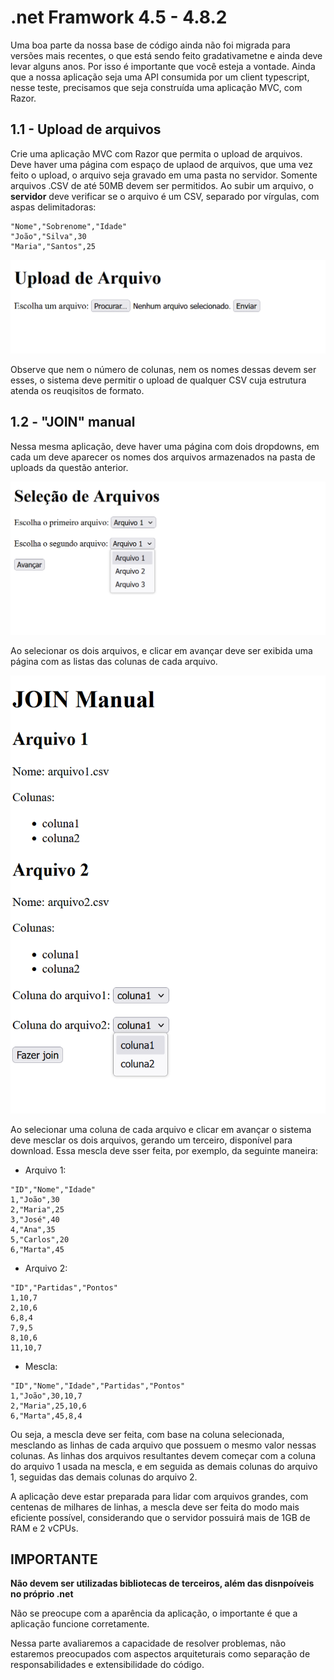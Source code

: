 # .net Framwork 4.5 - 4.8.2

Uma boa parte da nossa base de código ainda não foi migrada para versões mais recentes, o que está sendo feito gradativametne e ainda deve levar alguns anos. Por isso é importante que você esteja a vontade. Ainda que a nossa aplicação seja uma API consumida por um client typescript, nesse teste, precisamos que seja construída uma aplicação MVC, com Razor.

## 1.1 - Upload de arquivos

Crie uma aplicação MVC com Razor que permita o upload de arquivos. Deve haver uma página com espaço de uplaod de arquivos, que uma vez feito o upload, o arquivo seja gravado em uma pasta no servidor. Somente arquivos .CSV de até 50MB devem ser permitidos. Ao subir um arquivo, o **servidor** deve verificar se o arquivo é um CSV, separado por vírgulas, com aspas delimitadoras:
```csv
"Nome","Sobrenome","Idade"
"João","Silva",30
"Maria","Santos",25
```

![Página de upload](images/upload.png)

Observe que nem o número de colunas, nem os nomes dessas devem ser esses, o sistema deve permitir o upload de qualquer CSV cuja estrutura atenda os reuqisitos de formato.

## 1.2 - "JOIN" manual

Nessa mesma aplicação, deve haver uma página com dois dropdowns, em cada um deve aparecer os nomes dos arquivos armazenados na pasta de uploads da questão anterior. 

![Página de seleção de arquivos](images/selecao-arquivos.png)

Ao selecionar os dois arquivos, e clicar em avançar deve ser exibida uma página com as listas das colunas de cada arquivo. 

![Página de seleção de arquivos](images/selecao-colunas.png)

Ao selecionar uma coluna de cada arquivo e clicar em avançar o sistema deve mesclar os dois arquivos, gerando um terceiro, disponível para download. Essa mescla deve sser feita, por exemplo, da seguinte maneira:

- Arquivo 1:
```csv
"ID","Nome","Idade"
1,"João",30
2,"Maria",25
3,"José",40
4,"Ana",35
5,"Carlos",20
6,"Marta",45
```

- Arquivo 2:
```csv
"ID","Partidas","Pontos"
1,10,7
2,10,6
6,8,4
7,9,5
8,10,6
11,10,7
```

- Mescla:
```csv	
"ID","Nome","Idade","Partidas","Pontos"
1,"João",30,10,7
2,"Maria",25,10,6
6,"Marta",45,8,4
```

Ou seja, a mescla deve ser feita, com base na coluna selecionada, mesclando as linhas de cada arquivo que possuem o mesmo valor nessas colunas. As linhas dos arquivos resultantes devem começar com a coluna do arquivo 1 usada na mescla, e em seguida as demais colunas do arquivo 1, seguidas das demais colunas do arquivo 2.

A aplicação deve estar preparada para lidar com arquivos grandes, com centenas de milhares de linhas, a mescla deve ser feita do modo mais eficiente possível, considerando que o servidor possuirá mais de 1GB de RAM e 2 vCPUs.

## IMPORTANTE

**Não devem ser utilizadas bibliotecas de terceiros, além das disnpoíveis no próprio .net**

Não se preocupe com a aparência da aplicação, o importante é que a aplicação funcione corretamente.

Nessa parte avaliaremos a capacidade de resolver problemas, não estaremos preocupados com aspectos arquiteturais como separação de responsabilidades e extensibilidade do código.